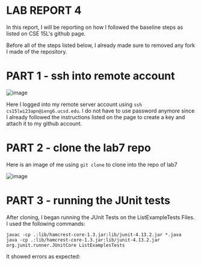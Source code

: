 # LAB REPORT 4

In this report, I will be reporting on how I followed the baseline steps as listed on CSE 15L's github page. 

Before all of the steps listed below, I already made sure to removed any fork I made of the repository. 

# PART 1 - ssh into remote account


![image](login)

Here I logged into my remote server account using `ssh cs15lwi23apn@ieng6.ucsd.edu`. I do not have to use password anymore since I already followed 
the instructions listed on the page to create a key and attach it to my github account.



# PART 2 - clone the lab7 repo 

Here is an image of me using `git clone` to clone into the repo of lab7

![image](gitclone)



# PART 3 - running the JUnit tests

After cloning, I began running the JUnit Tests on the ListExampleTests Files. I used the following commands:
```
javac -cp .:lib/hamcrest-core-1.3.jar:lib/junit-4.13.2.jar *.java
java -cp .:lib/hamcrest-core-1.3.jar:lib/junit-4.13.2.jar org.junit.runner.JUnitCore ListExamplesTests

```



It showed errors as expected:






